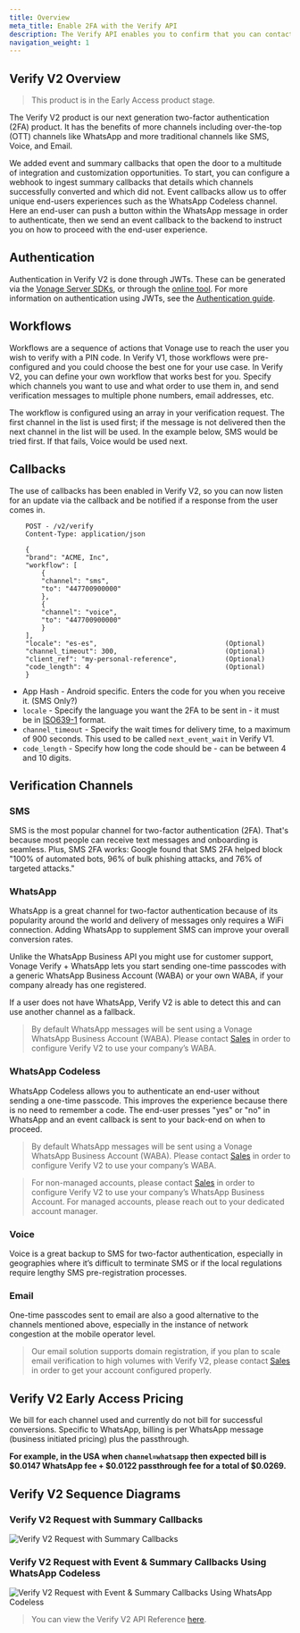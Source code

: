 ```yaml
---
title: Overview
meta_title: Enable 2FA with the Verify API
description: The Verify API enables you to confirm that you can contact a user at a specific number.
navigation_weight: 1
---
```

## Verify V2 Overview

> This product is in the Early Access product stage.

The Verify V2 product is our next generation two-factor authentication (2FA) product. It has the benefits of more channels including over-the-top (OTT) channels like WhatsApp and more traditional channels like SMS, Voice, and Email.

We added event and summary callbacks that open the door to a multitude of integration and customization opportunities. To start, you can configure a webhook to ingest summary callbacks that details which channels successfully converted and which did not. Event callbacks allow us to offer unique end-users experiences such as the WhatsApp Codeless channel. Here an end-user can push a button within the WhatsApp message in order to authenticate, then we send an event callback to the backend to instruct you on how to proceed with the end-user experience.

## Authentication

Authentication in Verify V2 is done through JWTs. These can be generated via the [Vonage Server SDKs](/conversation/guides/jwt-acl), or through the [online tool](/jwt). For more information on authentication using JWTs, see the [Authentication guide](/getting-started/concepts/authentication).

## Workflows

Workflows are a sequence of actions that Vonage use to reach the user you wish to verify with a PIN code. In Verify V1, those workflows were pre-configured and you could choose the best one for your use case. In Verify V2, you can define your own workflow that works best for you. Specify which channels you want to use and what order to use them in, and send verification messages to multiple phone numbers, email addresses, etc.

The workflow is configured using an array in your verification request. The first channel in the list is used first; if the message is not delivered then the next channel in the list will be used. In the example below, SMS would be tried first. If that fails, Voice would be used next.

## Callbacks

The use of callbacks has been enabled in Verify V2, so you can now listen for an update via the callback and be notified if a response from the user comes in.

```http
    POST - /v2/verify
    Content-Type: application/json
    
    {
    "brand": "ACME, Inc",
    "workflow": [
        {
        "channel": "sms",
        "to": "447700900000"
        },
        {
        "channel": "voice",
        "to": "447700900000"
        }
    ],
    "locale": "es-es",                                (Optional)
    "channel_timeout": 300,                           (Optional)
    "client_ref": "my-personal-reference",            (Optional) 
    "code_length": 4                                  (Optional) 
    }
```

* App Hash - Android specific. Enters the code for you when you receive it. (SMS Only?)
* `locale` - Specify the language you want the 2FA to be sent in - it must be in [ISO639-1](https://en.wikipedia.org/wiki/List_of_ISO_639-1_codes) format.
* `channel_timeout` - Specify the wait times for delivery time, to a maximum of 900 seconds. This used to be called `next_event_wait` in Verify V1.
* `code_length` - Specify how long the code should be - can be between 4 and 10 digits.

## Verification Channels

### SMS

SMS is the most popular channel for two-factor authentication (2FA). That's because most people can receive text messages and onboarding is seamless. Plus, SMS 2FA works: Google found that SMS 2FA helped block "100% of automated bots, 96% of bulk phishing attacks, and 76% of targeted attacks."

### WhatsApp

WhatsApp is a great channel for two-factor authentication because of its popularity around the world and delivery of messages only requires a WiFi connection. Adding WhatsApp to supplement SMS can improve your overall conversion rates.

Unlike the WhatsApp Business API you might use for customer support, Vonage Verify + WhatsApp lets you start sending one-time passcodes with a generic WhatsApp Business Account (WABA) or your own WABA, if your company already has one registered.

If a user does not have WhatsApp, Verify V2 is able to detect this and can use another channel as a fallback.

> By default WhatsApp messages will be sent using a Vonage WhatsApp Business Account (WABA). Please contact [Sales](https://www.vonage.com/communications-apis/contact-api/) in order to configure Verify V2 to use your company’s WABA.

### WhatsApp Codeless

WhatsApp Codeless allows you to authenticate an end-user without sending a one-time passcode. This improves the experience because there is no need to remember a code. The end-user presses "yes" or "no" in WhatsApp and an event callback is sent to your back-end on when to proceed.

> By default WhatsApp messages will be sent using a Vonage WhatsApp Business Account (WABA). Please contact [Sales](https://www.vonage.com/communications-apis/contact-api/) in order to configure Verify V2 to use your company’s WABA.

> For non-managed accounts, please contact [Sales](https://www.vonage.com/communications-apis/contact-api/) in order to configure Verify V2 to use your company’s WhatsApp Business Account. For managed accounts, please reach out to your dedicated account manager.

### Voice

Voice is a great backup to SMS for two-factor authentication, especially in geographies where it’s difficult to terminate SMS or if the local regulations require lengthy SMS pre-registration processes.

### Email

One-time passcodes sent to email are also a good alternative to the channels mentioned above, especially in the instance of network congestion at the mobile operator level.

> Our email solution supports domain registration, if you plan to scale email verification to high volumes with Verify V2, please contact [Sales](https://www.vonage.com/communications-apis/contact-api/) in order to get your account configured properly.

## Verify V2 Early Access Pricing

We bill for each channel used and currently do not bill for successful conversions. Specific to WhatsApp, billing is per WhatsApp message (business initiated pricing) plus the passthrough.

**For example, in the USA when ``channel=whatsapp`` then expected bill is $0.0147 WhatsApp fee + $0.0122 passthrough fee for a total of $0.0269.**

## Verify V2 Sequence Diagrams

### Verify V2 Request with Summary Callbacks

![Verify V2 Request with Summary Callbacks](/images/verifyv2_request_summary_callbacks.png)

### Verify V2 Request with Event & Summary Callbacks Using WhatsApp Codeless

![Verify V2 Request with Event & Summary Callbacks Using WhatsApp Codeless](/images/verifyv2_whatsapp_sequence_diagram.png)

> You can view the Verify V2 API Reference [here](/api/verify.v2).
